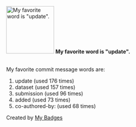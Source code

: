 <img src="https://my-badges.github.io/my-badges/favorite-word.png" alt="My favorite word is &quot;update&quot;." title="My favorite word is &quot;update&quot;." width="128">
<strong>My favorite word is &quot;update&quot;.</strong>
<br><br>

My favorite commit message words are:

1. update (used 176 times)
2. dataset (used 157 times)
3. submission (used 96 times)
4. added (used 73 times)
5. co-authored-by: (used 68 times)


Created by <a href="https://github.com/my-badges/my-badges">My Badges</a>